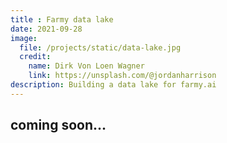 ```yaml
---
title : Farmy data lake
date: 2021-09-28
image:
  file: /projects/static/data-lake.jpg
  credit:
    name: Dirk Von Loen Wagner
    link: https://unsplash.com/@jordanharrison
description: Building a data lake for farmy.ai
---
```


## coming soon...